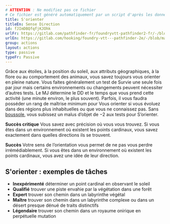 ```yaml
---
# ATTENTION : Ne modifiez pas ce fichier
# Ce fichier est généré automatiquement par un script d'après les données du module Foundry VTT officiel et de sa traduction
title: S'orienter
titleEn: Sense Direction
id: fJImDBQfqfjKJOhk
urlFr: https://gitlab.com/pathfinder-fr/foundryvtt-pathfinder2-fr/-/blob/master/data/actions/fJImDBQfqfjKJOhk.htm
urlEn: https://gitlab.com/hooking/foundry-vtt---pathfinder-2e/-/blob/master/packs/data/actions.db/sense-direction.json
group: actions
layout: actions
type: passive
typeFr: Passive
---
```

Grâce aux étoiles, à la position du soleil, aux attributs géographiques, à la flore ou au comportement des animaux, vous savez toujours vous orienter en pleine nature. Vous faites généralement un test de Survie une seule fois par jour mais certains environnements ou changements peuvent nécessiter d’autres tests. Le MJ détermine le DD et le temps que vous prend cette activité (une minute environ, le plus souvent). Parfois, il vous faudra posséder un rang de maîtrise minimum pour Vous orienter si vous évoluez dans des régions plus inhabituelles ou que vous ne connaissez pas. Sans [boussole](../equipment/boussole.md), vous subissez un malus d’objet de −2 aux tests pour S’orienter.

**Succès critique** Vous savez avec précision où vous vous trouvez. Si vous êtes dans un environnement où existent les points cardinaux, vous savez exactement dans quelles directions ils se trouvent.

**Succès** Votre sens de l’orientation vous permet de ne pas vous perdre irrémédiablement. Si vous êtes dans un environnement où existent les points cardinaux, vous avez une idée de leur direction.

## S'orienter : exemples de tâches



- **Inexpérimenté** déterminer un point cardinal en observant le soleil
- **Qualifié** trouver une piste envahie par la végétation dans une forêt
- **Expert** trouver son chemin dans un labyrinthe végétal
- **Maître** trouver son chemin dans un labyrinthe complexe ou dans un désert presque dénué de traits distinctifs
- **Légendaire** trouver son chemin dans un royaume onirique en perpétuelle mutation
